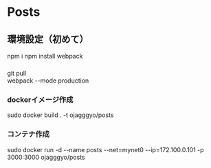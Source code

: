 # Posts


## 環境設定（初めて）
npm i
npm install webpack



### 
git pull  
webpack --mode production

### dockerイメージ作成
sudo docker build . -t ojagggyo/posts

### コンテナ作成
sudo docker run -d --name posts --net=mynet0 --ip=172.100.0.101 -p 3000:3000 ojagggyo/posts

